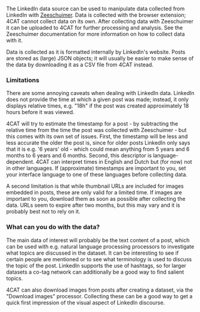 The LinkedIn data source can be used to manipulate data collected from LinkedIn with 
[Zeeschuimer](https://github.com/digitalmethodsinitiative/zeeschuimer). Data is collected with the browser extension; 
4CAT cannot collect data on its own. After collecting data with Zeeschuimer it can be uploaded to 4CAT for further
processing and analysis. See the Zeeschuimer documentation for more information on how to collect data with it.

Data is collected as it is formatted internally by LinkedIn's website. Posts are stored as (large) JSON objects; it will
usually be easier to make sense of the data by downloading it as a CSV file from 4CAT instead.

### Limitations

There are some annoying caveats when dealing with LinkedIn data. LinkedIn does not provide the time at which a given 
post was made; instead, it only displays relative times, e.g. "18h" if the post was created approximately 18 hours 
before it was viewed.

4CAT will try to estimate the timestamp for a post - by subtracting the relative time from the time the post was 
collected with Zeeschuimer - but this comes with its own set of issues. First, the timestamp will be less and less 
accurate the older the post is, since for older posts LinkedIn only says that it is e.g. '6 years' old - which could 
mean anything from 5 years and 6 months to 6 years and 6 months. Second, this descriptor is language-dependent. 4CAT can
interpret times in English and Dutch but (for now) not in other languages. If (approximate) timestamps are important to
you, set your interface language to one of these languages before collecting data.

A second limitation is that while thumbnail URLs are included for images embedded in posts, these are only valid for a
limited time. If images are important to you, download them as soon as possible after collecting the data. URLs seem to
expire after two months, but this may vary and it is probably best not to rely on it.

### What can you do with the data?
The main data of interest will probably be the text content of a post, which can be used with e.g. natural language 
processing processors to investigate what topics are discussed in the dataset. It can be interesting to see if certain 
people are mentioned or to see what terminology is used to discuss the topic of the post. LinkedIn supports the use of
hashtags, so for larger datasets a co-tag network can additionally be a good way to find salient topics.

4CAT can also download images from posts after creating a dataset, via the "Download images" processor. Collecting these
can be a good way to get a quick first impression of the visual aspect of LinkedIn discourse.